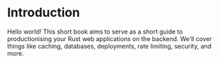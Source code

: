 # Introduction
Hello world! This short book aims to serve as a short guide to productionising your Rust web applications on the backend. We'll cover things like caching, databases, deployments, rate limiting, security, and more.
